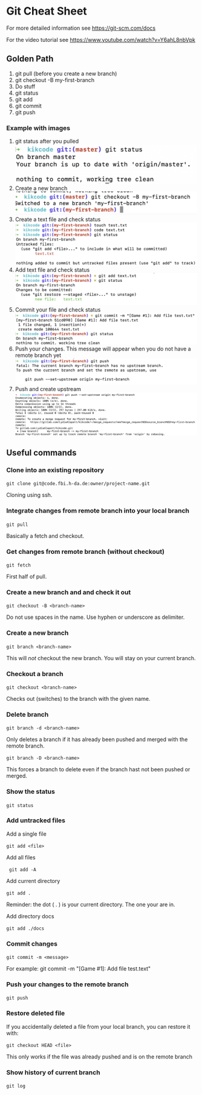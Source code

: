 # Git Cheat Sheet

For more detailed information see https://git-scm.com/docs

For the video tutorial see https://www.youtube.com/watch?v=Y6ahL8nbVpk

## Golden Path

1. git pull (before you create a new branch)
2. git checkout -B my-first-branch
3. Do stuff
4. git status
5. git add
6. git commit 
7. git push

### Example with images
1. git status after you pulled ![git-status](../resources/images/git-status.png)
2. Create a new branch ![new-branch](../resources/images/create-branch.png)
3. Create a text file and check status![create-file](../resources/images/create-file.png)
4. Add text file and check status ![git-add](../resources/images/git-add.png)
5. Commit your file and check status ![git-commit](../resources/images/git-commit.png)
6. Push your changes. This message will appear when you do not have a remote branch yet ![git-push](../resources/images/git-push.png)
7. Push and create upstream ![upstream](../resources/images/git-push-upstream.png)

## Useful commands 

### Clone into an existing repository
```git clone git@code.fbi.h-da.de:owner/project-name.git```

Cloning using ssh.

### Integrate changes from remote branch into your local branch
```git pull```

Basically a fetch and checkout.

### Get changes from remote branch (without checkout)
```git fetch```

First half of pull.

### Create a new branch and and check it out
```git checkout -B <branch-name>```

Do not use spaces in the name. Use hyphen or underscore as delimiter.


### Create a new branch 
```git branch <branch-name>```

This will *not* checkout the new branch. You will stay on your current branch.

### Checkout a branch
```git checkout <branch-name>```

Checks out (switches) to the branch with the given name.

### Delete branch
```git branch -d <branch-name>```

Only deletes a branch if it has already been pushed and merged with the remote branch.

```git branch -D <branch-name>```

This forces a branch to delete even if the branch hast not been pushed or merged.

### Show the status
```git status```


### Add untracked files

Add a single file

```git add <file>```

Add all files

``` git add -A```

Add current directory

```git add .```

Reminder: the dot ( . ) is your current directory. The one your are in.

Add directory docs

```git add ./docs```

### Commit changes
```git commit -m <message>```

For example: git commit -m "[Game #1]: Add file test.text"

### Push your changes to the remote branch
```git push```

### Restore deleted file 
If you accidentally deleted a file from your local branch, you can restore it with:

```git checkout HEAD <file>```

This only works if the file was already pushed and is on the remote branch

### Show history of current branch
```git log```